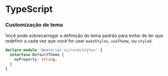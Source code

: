 # TypeScript

### Customização de tema

Você pode sobrecarregar a definição do tema padrão para evitar de ter que redefinir a cada vez que você for usar `makeStyles`, `useTheme`, ou `styled`.

```typescript
declare module '@material-ui/core/styles' {
  interface DefaultTheme {
    myProperty: string;
  }
}
```

